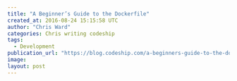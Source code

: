 ```yaml
---
title: "A Beginner’s Guide to the Dockerfile"
created_at: 2016-08-24 15:15:58 UTC
author: "Chris Ward"
categories: Chris writing codeship
tags: 
  - Development
publication_url: "https://blog.codeship.com/a-beginners-guide-to-the-dockerfile/"
image: 
layout: post
---
```

